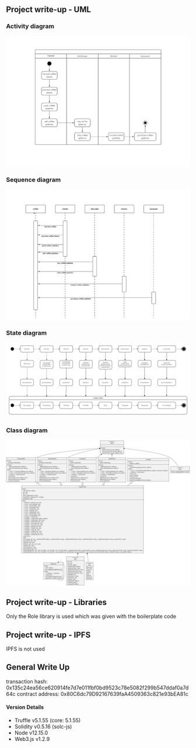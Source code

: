 ##  Project write-up - UML
### Activity diagram
![truffle test](uml-diagrams/activity-diagram.jpg)

### Sequence diagram
![truffle test](uml-diagrams/sequence-diagram.jpg)

### State diagram
![truffle test](uml-diagrams/state-diagram.jpg)

### Class diagram
![truffle test](uml-diagrams/class-diagram.jpg)


##  Project write-up - Libraries
Only the Role library is used which was given with the boilerplate code

## Project write-up - IPFS
IPFS is not used


## General Write Up

transaction hash:    0x135c24ea56ce620914fe7d7e011fbf0bd9523c78e5082f299b547ddaf0a7d64c
contract address:    0x80C6dc79D92167639faA4509363c821e93bEA81c

####  Version Details
* Truffle v5.1.55 (core: 5.1.55)
* Solidity v0.5.16 (solc-js)
* Node v12.15.0
* Web3.js v1.2.9

